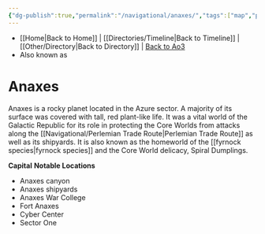```yaml
---
{"dg-publish":true,"permalink":"/navigational/anaxes/","tags":["map","planet","core","azure","unfinished","perlemian"],"dgHomeLink":false}
---
```


- [[Home\|Back to Home]] | [[Directories/Timeline\|Back to Timeline]] | [[Other/Directory\|Back to Directory]] | [Back to Ao3](https://archiveofourown.org/works/19334440/chapters/45992584)
- Also known as

# Anaxes
Anaxes is a rocky planet located in the Azure sector. A majority of its surface was covered with tall, red plant-like life. It was a vital world of the Galactic Republic for its role in protecting the Core Worlds from attacks along the [[Navigational/Perlemian Trade Route\|Perlemian Trade Route]] as well as its shipyards. It is also known as the homeworld of the [[fyrnock species\|fyrnock species]] and the Core World delicacy, Spiral Dumplings.

**Capital**
**Notable Locations**
- Anaxes canyon
- Anaxes shipyards
- Anaxes War College
- Fort Anaxes
- Cyber Center
- Sector One
